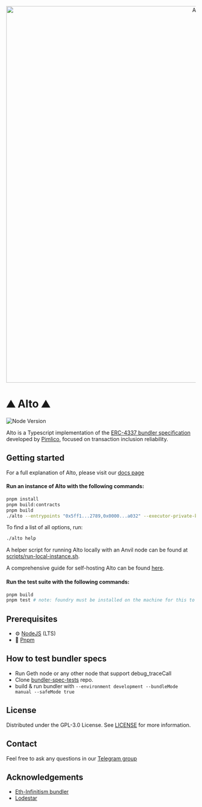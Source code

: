 <p align="center"><a href="https://docs.pimlico/reference/bundler"><img width="1000" title="Alto" src='https://i.imgur.com/qgVAdjN.png' /></a></p>

# ⛰️ Alto ⛰️

![Node Version](https://img.shields.io/badge/node-20.x-green)

Alto is a Typescript implementation of the [ERC-4337 bundler specification](https://eips.ethereum.org/EIPS/eip-4337) developed by [Pimlico](https://pimlico.io), focused on transaction inclusion reliability.

## Getting started

For a full explanation of Alto, please visit our [docs page](https://docs.pimlico.io/infra/bundler)

#### Run an instance of Alto with the following commands:
```bash
pnpm install
pnpm build:contracts
pnpm build
./alto --entrypoints "0x5ff1...2789,0x0000...a032" --executor-private-keys "..." --utility-private-key "..." --min-balance "0" --rpc-url "http://localhost:8545" --network-name "local"
```
To find a list of all options, run:
```bash
./alto help
```

A helper script for running Alto locally with an Anvil node can be found at [scripts/run-local-instance.sh](scripts/README.md).

A comprehensive guide for self-hosting Alto can be found [here](https://docs.pimlico.io/infra/bundler/self-host).

#### Run the test suite with the following commands:
```bash
pnpm build
pnpm test # note: foundry must be installed on the machine for this to work
```

## Prerequisites

- :gear: [NodeJS](https://nodejs.org/) (LTS)
- :toolbox: [Pnpm](https://pnpm.io/)

## How to test bundler specs

- Run Geth node or any other node that support debug_traceCall
- Clone [bundler-spec-tests](https://github.com/eth-infinitism/bundler-spec-tests) repo.
- build & run bundler with `--environment development --bundleMode manual --safeMode true`


## License

Distributed under the GPL-3.0 License. See [LICENSE](./LICENSE) for more information.

## Contact

Feel free to ask any questions in our [Telegram group](https://t.me/pimlicoHQ)

## Acknowledgements

- [Eth-Infinitism bundler](https://github.com/eth-infinitism/bundler)
- [Lodestar](https://github.com/ChainSafe/lodestar)
